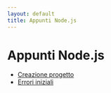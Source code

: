 ```yaml
---
layout: default
title: Appunti Node.js
---
```


# Appunti Node.js

- [Creazione progetto](01.%20Creazione%20progetto.md)
- [Errori iniziali](02.%20Inizio%20progetto%20-%20errors.md)
